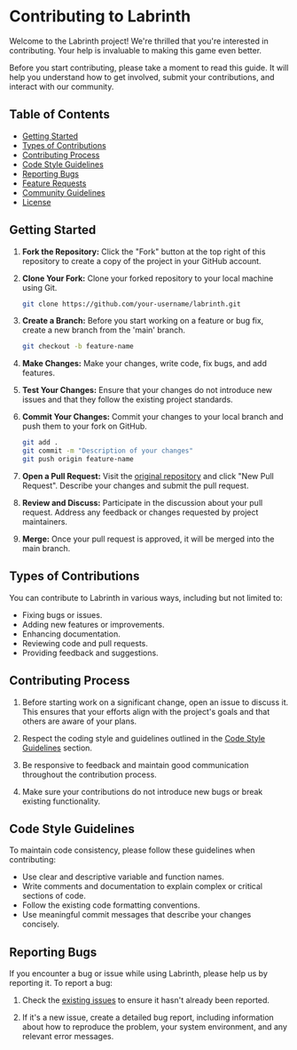 # Contributing to Labrinth

Welcome to the Labrinth project! We're thrilled that you're interested in contributing. Your help is invaluable to making this game even better.

Before you start contributing, please take a moment to read this guide. It will help you understand how to get involved, submit your contributions, and interact with our community.

## Table of Contents

- [Getting Started](#getting-started)
- [Types of Contributions](#types-of-contributions)
- [Contributing Process](#contributing-process)
- [Code Style Guidelines](#code-style-guidelines)
- [Reporting Bugs](#reporting-bugs)
- [Feature Requests](#feature-requests)
- [Community Guidelines](#community-guidelines)
- [License](#license)

## Getting Started

1. **Fork the Repository:** Click the "Fork" button at the top right of this repository to create a copy of the project in your GitHub account.

2. **Clone Your Fork:** Clone your forked repository to your local machine using Git.

   ```bash
   git clone https://github.com/your-username/labrinth.git
   ```

3. **Create a Branch:** Before you start working on a feature or bug fix, create a new branch from the 'main' branch.

   ```bash
   git checkout -b feature-name
   ```

4. **Make Changes:** Make your changes, write code, fix bugs, and add features.

5. **Test Your Changes:** Ensure that your changes do not introduce new issues and that they follow the existing project standards.

6. **Commit Your Changes:** Commit your changes to your local branch and push them to your fork on GitHub.

   ```bash
   git add .
   git commit -m "Description of your changes"
   git push origin feature-name
   ```

7. **Open a Pull Request:** Visit the [original repository](#https://github.com/keleviss/labrinth) and click "New Pull Request". Describe your changes and submit the pull request.

8. **Review and Discuss:** Participate in the discussion about your pull request. Address any feedback or changes requested by project maintainers.

9. **Merge:** Once your pull request is approved, it will be merged into the main branch.

## Types of Contributions

You can contribute to Labrinth in various ways, including but not limited to:

- Fixing bugs or issues.
- Adding new features or improvements.
- Enhancing documentation.
- Reviewing code and pull requests.
- Providing feedback and suggestions.

## Contributing Process

1. Before starting work on a significant change, open an issue to discuss it. This ensures that your efforts align with the project's goals and that others are aware of your plans.

2. Respect the coding style and guidelines outlined in the [Code Style Guidelines](#code-style-guidelines) section.

3. Be responsive to feedback and maintain good communication throughout the contribution process.

4. Make sure your contributions do not introduce new bugs or break existing functionality.

## Code Style Guidelines

To maintain code consistency, please follow these guidelines when contributing:

- Use clear and descriptive variable and function names.
- Write comments and documentation to explain complex or critical sections of code.
- Follow the existing code formatting conventions.
- Use meaningful commit messages that describe your changes concisely.

## Reporting Bugs

If you encounter a bug or issue while using Labrinth, please help us by reporting it. To report a bug:

1. Check the [existing issues](https://github.com/keleviss/labrinth/issues) to ensure it hasn't already been reported.

2. If it's a new issue, create a detailed bug report, including information about how to reproduce the problem, your system environment, and any relevant error messages.
